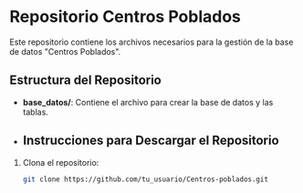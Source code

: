 # Repositorio Centros Poblados

Este repositorio contiene los archivos necesarios para la gestión de la base de datos "Centros Poblados".

## Estructura del Repositorio

- **base_datos/**: Contiene el archivo para crear la base de datos y las tablas.
- ## Instrucciones para Descargar el Repositorio

1. Clona el repositorio:
   ```bash
   git clone https://github.com/tu_usuario/Centros-poblados.git
